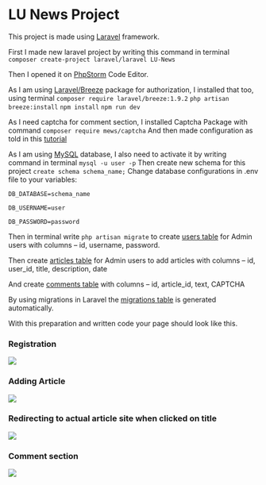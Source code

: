 # LU News Project

This project is made using [Laravel](https://laravel.com/) framework.

First I made new laravel project by writing this command in terminal `composer create-project laravel/laravel LU-News`

Then I opened it on [PhpStorm](https://www.jetbrains.com/phpstorm/) Code Editor.

As I am using [Laravel/Breeze](https://github.com/laravel/breeze) package for authorization, I installed that too, using terminal
`composer require laravel/breeze:1.9.2`
`php artisan breeze:install`
`npm install`
`npm run dev`

As I need captcha for comment section, I installed Captcha Package with command `composer require mews/captcha`
And then made configuration as told in this [tutorial](https://www.tutsmake.com/laravel-8-captcha-tutorial-add-captcha-in-forms/)

As I am using [MySQL](https://www.mysql.com/) database, I also need to activate it by writing command in terminal `mysql -u user -p`
Then create new schema for this project `create schema schema_name;`
Change database configurations in .env file to your variables:

`DB_DATABASE=schema_name`

`DB_USERNAME=user`

`DB_PASSWORD=password`

Then in terminal write `php artisan migrate` to create [users table](https://github.com/laumags/LU-News/blob/master/MySQL%20Tables/users.csv) for Admin users with columns – id, username, password.

Then create [articles table](https://github.com/laumags/LU-News/blob/master/MySQL%20Tables/articles.csv) for Admin users to add articles with columns – id, user_id, title, description, date

And create [comments table](https://github.com/laumags/LU-News/blob/master/MySQL%20Tables/comments.csv) with columns – id, article_id, text, CAPTCHA

By using migrations in Laravel the [migrations table](https://github.com/laumags/LU-News/blob/master/MySQL%20Tables/migrations.csv) is generated automatically.

With this preparation and written code your page should look like this.

### Registration
![](https://github.com/laumags/LU-News/blob/master/Gifs/register.gif)

### Adding Article
![](https://github.com/laumags/LU-News/blob/master/Gifs/addarticle.gif)

### Redirecting to actual article site when clicked on title
![](https://github.com/laumags/LU-News/blob/master/Gifs/aizietuzm%C4%81jaslapu.gif)

### Comment section
![](https://github.com/laumags/LU-News/blob/master/Gifs/koment%C4%81ri.gif)

